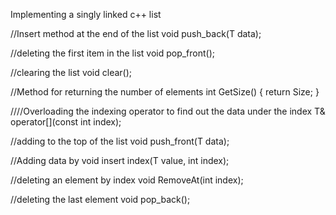 
Implementing a singly linked c++ list

//Insert method at the end of the list
void push_back(T data);

//deleting the first item in the list
void pop_front();

//clearing the list
void clear();

//Method for returning the number of elements
int GetSize() { return Size; }

////Overloading the indexing operator to find out the data under the index
T& operator[](const int index);

//adding to the top of the list
void push_front(T data);

//Adding data by
void insert index(T value, int index);

//deleting an element by index
void RemoveAt(int index);

//deleting the last element
void pop_back();